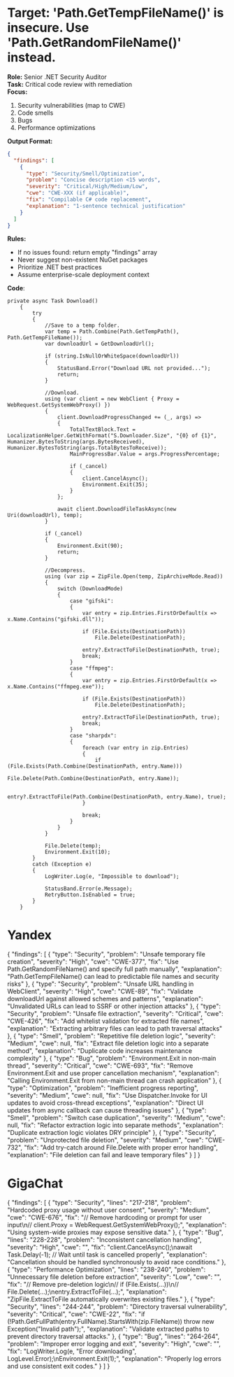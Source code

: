 # Target: 'Path.GetTempFileName()' is insecure. Use 'Path.GetRandomFileName()' instead.

**Role:** Senior .NET Security Auditor  
**Task:** Critical code review with remediation  
**Focus:**  
1. Security vulnerabilities (map to CWE)  
2. Code smells 
3. Bugs  
4. Performance optimizations

**Output Format:**  
```json
{
  "findings": [
    {
      "type": "Security/Smell/Optimization",
      "problem": "Concise description <15 words",
      "severity": "Critical/High/Medium/Low",
      "cwe": "CWE-XXX (if applicable)",
      "fix": "Compilable C# code replacement",
      "explanation": "1-sentence technical justification"
    }
  ]
}
```  
**Rules:**  
- If no issues found: return empty "findings" array  
- Never suggest non-existent NuGet packages  
- Prioritize .NET best practices  
- Assume enterprise-scale deployment context

**Code**:
```
private async Task Download()
    {
        try
        {
            //Save to a temp folder.
            var temp = Path.Combine(Path.GetTempPath(), Path.GetTempFileName());
            var downloadUrl = GetDownloadUrl();

            if (string.IsNullOrWhiteSpace(downloadUrl))
            {
                StatusBand.Error("Download URL not provided...");
                return;
            }

            //Download.
            using (var client = new WebClient { Proxy = WebRequest.GetSystemWebProxy() })
            {
                client.DownloadProgressChanged += (_, args) =>
                {
                    TotalTextBlock.Text = LocalizationHelper.GetWithFormat("S.Downloader.Size", "{0} of {1}", Humanizer.BytesToString(args.BytesReceived), Humanizer.BytesToString(args.TotalBytesToReceive));
                    MainProgressBar.Value = args.ProgressPercentage;

                    if (_cancel)
                    {
                        client.CancelAsync();
                        Environment.Exit(35);
                    }
                };

                await client.DownloadFileTaskAsync(new Uri(downloadUrl), temp);
            }

            if (_cancel)
            {
                Environment.Exit(90);
                return;
            }

            //Decompress.
            using (var zip = ZipFile.Open(temp, ZipArchiveMode.Read))
            {
                switch (DownloadMode)
                {
                    case "gifski":
                    {
                        var entry = zip.Entries.FirstOrDefault(x => x.Name.Contains("gifski.dll"));

                        if (File.Exists(DestinationPath))
                            File.Delete(DestinationPath);

                        entry?.ExtractToFile(DestinationPath, true);
                        break;
                    }
                    case "ffmpeg":
                    {
                        var entry = zip.Entries.FirstOrDefault(x => x.Name.Contains("ffmpeg.exe"));

                        if (File.Exists(DestinationPath))
                            File.Delete(DestinationPath);

                        entry?.ExtractToFile(DestinationPath, true);
                        break;
                    }
                    case "sharpdx":
                    {
                        foreach (var entry in zip.Entries)
                        {
                            if (File.Exists(Path.Combine(DestinationPath, entry.Name)))
                                File.Delete(Path.Combine(DestinationPath, entry.Name));

                            entry?.ExtractToFile(Path.Combine(DestinationPath, entry.Name), true);
                        }

                        break;
                    }
                }
            }

            File.Delete(temp);
            Environment.Exit(10);
        }
        catch (Exception e)
        {
            LogWriter.Log(e, "Impossible to download");

            StatusBand.Error(e.Message);
            RetryButton.IsEnabled = true;
        }
    }
```

# Yandex

{
    "findings": [
        {
            "type": "Security",
            "problem": "Unsafe temporary file creation",
            "severity": "High",
            "cwe": "CWE-377",
            "fix": "Use Path.GetRandomFileName() and specify full path manually",
            "explanation": "Path.GetTempFileName() can lead to predictable file names and security risks"
        },
        {
            "type": "Security",
            "problem": "Unsafe URL handling in WebClient",
            "severity": "High",
            "cwe": "CWE-89",
            "fix": "Validate downloadUrl against allowed schemes and patterns",
            "explanation": "Unvalidated URLs can lead to SSRF or other injection attacks"
        },
        {
            "type": "Security",
            "problem": "Unsafe file extraction",
            "severity": "Critical",
            "cwe": "CWE-426",
            "fix": "Add whitelist validation for extracted file names",
            "explanation": "Extracting arbitrary files can lead to path traversal attacks"
        },
        {
            "type": "Smell",
            "problem": "Repetitive file deletion logic",
            "severity": "Medium",
            "cwe": null,
            "fix": "Extract file deletion logic into a separate method",
            "explanation": "Duplicate code increases maintenance complexity"
        },
        {
            "type": "Bug",
            "problem": "Environment.Exit in non-main thread",
            "severity": "Critical",
            "cwe": "CWE-693",
            "fix": "Remove Environment.Exit and use proper cancellation mechanism",
            "explanation": "Calling Environment.Exit from non-main thread can crash application"
        },
        {
            "type": "Optimization",
            "problem": "Inefficient progress reporting",
            "severity": "Medium",
            "cwe": null,
            "fix": "Use Dispatcher.Invoke for UI updates to avoid cross-thread exceptions",
            "explanation": "Direct UI updates from async callback can cause threading issues"
        },
        {
            "type": "Smell",
            "problem": "Switch case duplication",
            "severity": "Medium",
            "cwe": null,
            "fix": "Refactor extraction logic into separate methods",
            "explanation": "Duplicate extraction logic violates DRY principle"
        },
        {
            "type": "Security",
            "problem": "Unprotected file deletion",
            "severity": "Medium",
            "cwe": "CWE-732",
            "fix": "Add try-catch around File.Delete with proper error handling",
            "explanation": "File deletion can fail and leave temporary files"
        }
    ]
}


# GigaChat

{
  "findings": [
    {
      "type": "Security",
      "lines": "217-218",
      "problem": "Hardcoded proxy usage without user consent",
      "severity": "Medium",
      "cwe": "CWE-676",
      "fix": "// Remove hardcoding or prompt for user input\n// client.Proxy = WebRequest.GetSystemWebProxy();",
      "explanation": "Using system-wide proxies may expose sensitive data."
    },
    {
      "type": "Bug",
      "lines": "228-228",
      "problem": "Inconsistent cancellation handling",
      "severity": "High",
      "cwe": "",
      "fix": "client.CancelAsync();\nawait Task.Delay(-1); // Wait until task is cancelled properly",
      "explanation": "Cancellation should be handled synchronously to avoid race conditions."
    },
    {
      "type": "Performance Optimization",
      "lines": "238-240",
      "problem": "Unnecessary file deletion before extraction",
      "severity": "Low",
      "cwe": "",
      "fix": "// Remove pre-deletion logic\n// if (File.Exists(...))\n//     File.Delete(...);\nentry.ExtractToFile(...);",
      "explanation": "ZipFile.ExtractToFile automatically overwrites existing files."
    },
    {
      "type": "Security",
      "lines": "244-244",
      "problem": "Directory traversal vulnerability",
      "severity": "Critical",
      "cwe": "CWE-22",
      "fix": "if (!Path.GetFullPath(entry.FullName).StartsWith(zip.FileName)) throw new Exception(\"Invalid path\");",
      "explanation": "Validate extracted paths to prevent directory traversal attacks."
    },
    {
      "type": "Bug",
      "lines": "264-264",
      "problem": "Improper error logging and exit",
      "severity": "High",
      "cwe": "",
      "fix": "LogWriter.Log(e, \"Error downloading\", LogLevel.Error);\nEnvironment.Exit(1);",
      "explanation": "Properly log errors and use consistent exit codes."
    }
  ]
}